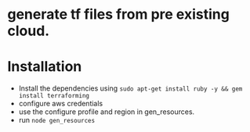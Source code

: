 # generate tf files from pre existing cloud.

# Installation
- Install the dependencies using ```sudo apt-get install ruby -y && gem install terraforming```
- configure aws credentials 
- use the configure profile and region in gen_resources.
- run ```node gen_resources```

